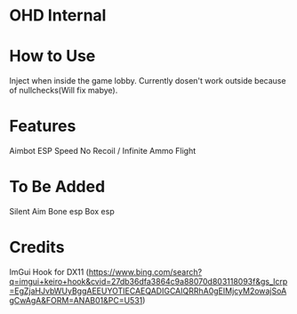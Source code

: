# OHD Internal

# How to Use

Inject when inside the game lobby. Currently dosen't work outside because of nullchecks(Will fix mabye).

# Features
Aimbot
ESP
Speed
No Recoil / Infinite Ammo
Flight

# To Be Added
Silent Aim
Bone esp
Box esp

# Credits 

ImGui Hook for DX11 (https://www.bing.com/search?q=imgui+keiro+hook&cvid=27db36dfa3864c9a88070d803118093f&gs_lcrp=EgZjaHJvbWUyBggAEEUYOTIECAEQADIGCAIQRRhA0gEIMjcyM2owajSoAgCwAgA&FORM=ANAB01&PC=U531)

